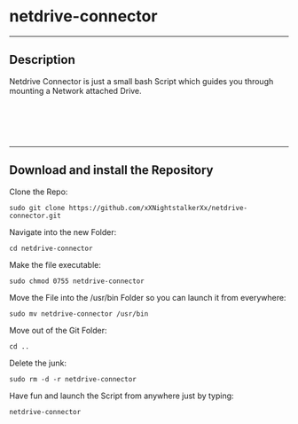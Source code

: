 
# netdrive-connector
--------------------------------------------------------------------------------
Description
-
Netdrive Connector is just a small bash Script which guides you through mounting a Network attached Drive.
<pre>




</pre>
--------------------------------------------------------------------------------
Download and install the Repository
-
Clone the Repo:

    sudo git clone https://github.com/xXNightstalkerXx/netdrive-connector.git

Navigate into the new Folder:

    cd netdrive-connector

Make the file executable:

    sudo chmod 0755 netdrive-connector

Move the File into the /usr/bin Folder so you can launch it from everywhere:

    sudo mv netdrive-connector /usr/bin

Move out of the Git Folder:

    cd ..

Delete the junk:

    sudo rm -d -r netdrive-connector

Have fun and launch the Script from anywhere just by typing:

    netdrive-connector

